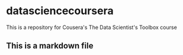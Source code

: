 datasciencecoursera
===================

This is a repository for Cousera's The Data Scientist's Toolbox course

## This is a markdown file
